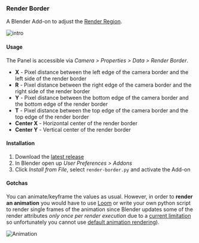 ### Render Border

A Blender Add-on to adjust the [Render Region](https://docs.blender.org/manual/en/latest/editors/3dview/navigate/regions.html#render-region).

![intro](https://user-images.githubusercontent.com/512368/122652262-2b537780-d13e-11eb-8a09-2ee2f1eb8635.gif)

#### Usage

The Panel is accessible via *Camera > Properties > Data > Render Border*.

 - **X** - Pixel distance between the left edge of the camera border and the left side of the render border
 - **R** - Pixel distance between the right edge of the camera border and the right side of the render border
 - **Y** - Pixel distance between the bottom edge of the camera border and the bottom edge of the render border
 - **T** - Pixel distance between the top edge of the camera border and the top edge of the render border
 - **Center X** - Horizontal center of the render border
 - **Center Y** - Vertical center of the render border

#### Installation

 1. Download the [latest release](https://github.com/p2or/blender-renderborder/releases)
 2. In Blender open up *User Preferences > Addons*
 3. Click *Install from File*, select `render-border.py` and activate the Add-on

#### Gotchas

You can animate/keyframe the values as usual. However, in order to **render an animation** you would have to use [Loom](https://github.com/p2or/blender-loom) or write your own python script to render single frames of the animation since Blender updates some of the render attributes *only once per render execution* due to a [current limitation](https://developer.blender.org/T47530) so unfortunately you cannot use [default animation rendering](https://docs.blender.org/manual/en/dev/render/output/render_panel.html)).
 
![Animation](https://i.stack.imgur.com/tCoxp.gif)






